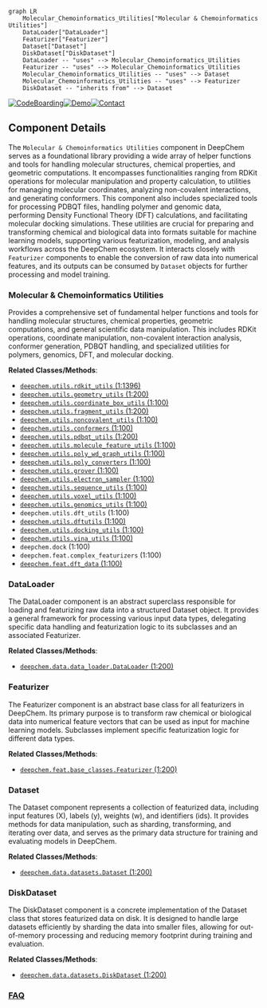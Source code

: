 ```mermaid
graph LR
    Molecular_Chemoinformatics_Utilities["Molecular & Chemoinformatics Utilities"]
    DataLoader["DataLoader"]
    Featurizer["Featurizer"]
    Dataset["Dataset"]
    DiskDataset["DiskDataset"]
    DataLoader -- "uses" --> Molecular_Chemoinformatics_Utilities
    Featurizer -- "uses" --> Molecular_Chemoinformatics_Utilities
    Molecular_Chemoinformatics_Utilities -- "uses" --> Dataset
    Molecular_Chemoinformatics_Utilities -- "uses" --> Featurizer
    DiskDataset -- "inherits from" --> Dataset
```
[![CodeBoarding](https://img.shields.io/badge/Generated%20by-CodeBoarding-9cf?style=flat-square)](https://github.com/CodeBoarding/CodeBoarding)[![Demo](https://img.shields.io/badge/Try%20our-Demo-blue?style=flat-square)](https://www.codeboarding.org/demo)[![Contact](https://img.shields.io/badge/Contact%20us%20-%20contact@codeboarding.org-lightgrey?style=flat-square)](mailto:contact@codeboarding.org)

## Component Details

The `Molecular & Chemoinformatics Utilities` component in DeepChem serves as a foundational library providing a wide array of helper functions and tools for handling molecular structures, chemical properties, and geometric computations. It encompasses functionalities ranging from RDKit operations for molecular manipulation and property calculation, to utilities for managing molecular coordinates, analyzing non-covalent interactions, and generating conformers. This component also includes specialized tools for processing PDBQT files, handling polymer and genomic data, performing Density Functional Theory (DFT) calculations, and facilitating molecular docking simulations. These utilities are crucial for preparing and transforming chemical and biological data into formats suitable for machine learning models, supporting various featurization, modeling, and analysis workflows across the DeepChem ecosystem. It interacts closely with `Featurizer` components to enable the conversion of raw data into numerical features, and its outputs can be consumed by `Dataset` objects for further processing and model training.

### Molecular & Chemoinformatics Utilities
Provides a comprehensive set of fundamental helper functions and tools for handling molecular structures, chemical properties, geometric computations, and general scientific data manipulation. This includes RDKit operations, coordinate manipulation, non-covalent interaction analysis, conformer generation, PDBQT handling, and specialized utilities for polymers, genomics, DFT, and molecular docking.


**Related Classes/Methods**:

- <a href="https://github.com/deepchem/deepchem/blob/master/deepchem/utils/rdkit_utils.py#L1-L1396" target="_blank" rel="noopener noreferrer">`deepchem.utils.rdkit_utils` (1:1396)</a>
- <a href="https://github.com/deepchem/deepchem/blob/master/deepchem/utils/geometry_utils.py#L1-L200" target="_blank" rel="noopener noreferrer">`deepchem.utils.geometry_utils` (1:200)</a>
- <a href="https://github.com/deepchem/deepchem/blob/master/deepchem/utils/coordinate_box_utils.py#L1-L100" target="_blank" rel="noopener noreferrer">`deepchem.utils.coordinate_box_utils` (1:100)</a>
- <a href="https://github.com/deepchem/deepchem/blob/master/deepchem/utils/fragment_utils.py#L1-L200" target="_blank" rel="noopener noreferrer">`deepchem.utils.fragment_utils` (1:200)</a>
- <a href="https://github.com/deepchem/deepchem/blob/master/deepchem/utils/noncovalent_utils.py#L1-L100" target="_blank" rel="noopener noreferrer">`deepchem.utils.noncovalent_utils` (1:100)</a>
- <a href="https://github.com/deepchem/deepchem/blob/master/deepchem/utils/conformers.py#L1-L100" target="_blank" rel="noopener noreferrer">`deepchem.utils.conformers` (1:100)</a>
- <a href="https://github.com/deepchem/deepchem/blob/master/deepchem/utils/pdbqt_utils.py#L1-L200" target="_blank" rel="noopener noreferrer">`deepchem.utils.pdbqt_utils` (1:200)</a>
- <a href="https://github.com/deepchem/deepchem/blob/master/deepchem/utils/molecule_feature_utils.py#L1-L100" target="_blank" rel="noopener noreferrer">`deepchem.utils.molecule_feature_utils` (1:100)</a>
- <a href="https://github.com/deepchem/deepchem/blob/master/deepchem/utils/poly_wd_graph_utils.py#L1-L100" target="_blank" rel="noopener noreferrer">`deepchem.utils.poly_wd_graph_utils` (1:100)</a>
- <a href="https://github.com/deepchem/deepchem/blob/master/deepchem/utils/poly_converters.py#L1-L100" target="_blank" rel="noopener noreferrer">`deepchem.utils.poly_converters` (1:100)</a>
- <a href="https://github.com/deepchem/deepchem/blob/master/deepchem/utils/grover.py#L1-L100" target="_blank" rel="noopener noreferrer">`deepchem.utils.grover` (1:100)</a>
- <a href="https://github.com/deepchem/deepchem/blob/master/deepchem/utils/electron_sampler.py#L1-L100" target="_blank" rel="noopener noreferrer">`deepchem.utils.electron_sampler` (1:100)</a>
- <a href="https://github.com/deepchem/deepchem/blob/master/deepchem/utils/sequence_utils.py#L1-L100" target="_blank" rel="noopener noreferrer">`deepchem.utils.sequence_utils` (1:100)</a>
- <a href="https://github.com/deepchem/deepchem/blob/master/deepchem/utils/voxel_utils.py#L1-L100" target="_blank" rel="noopener noreferrer">`deepchem.utils.voxel_utils` (1:100)</a>
- <a href="https://github.com/deepchem/deepchem/blob/master/deepchem/utils/genomics_utils.py#L1-L100" target="_blank" rel="noopener noreferrer">`deepchem.utils.genomics_utils` (1:100)</a>
- `deepchem.utils.dft_utils` (1:100)
- <a href="https://github.com/deepchem/deepchem/blob/master/deepchem/utils/dftutils.py#L1-L100" target="_blank" rel="noopener noreferrer">`deepchem.utils.dftutils` (1:100)</a>
- <a href="https://github.com/deepchem/deepchem/blob/master/deepchem/utils/docking_utils.py#L1-L100" target="_blank" rel="noopener noreferrer">`deepchem.utils.docking_utils` (1:100)</a>
- <a href="https://github.com/deepchem/deepchem/blob/master/deepchem/utils/vina_utils.py#L1-L100" target="_blank" rel="noopener noreferrer">`deepchem.utils.vina_utils` (1:100)</a>
- `deepchem.dock` (1:100)
- `deepchem.feat.complex_featurizers` (1:100)
- <a href="https://github.com/deepchem/deepchem/blob/master/deepchem/feat/dft_data.py#L1-L100" target="_blank" rel="noopener noreferrer">`deepchem.feat.dft_data` (1:100)</a>


### DataLoader
The DataLoader component is an abstract superclass responsible for loading and featurizing raw data into a structured Dataset object. It provides a general framework for processing various input data types, delegating specific data handling and featurization logic to its subclasses and an associated Featurizer.


**Related Classes/Methods**:

- <a href="https://github.com/deepchem/deepchem/blob/master/deepchem/data/data_loader.py#L1-L200" target="_blank" rel="noopener noreferrer">`deepchem.data.data_loader.DataLoader` (1:200)</a>


### Featurizer
The Featurizer component is an abstract base class for all featurizers in DeepChem. Its primary purpose is to transform raw chemical or biological data into numerical feature vectors that can be used as input for machine learning models. Subclasses implement specific featurization logic for different data types.


**Related Classes/Methods**:

- <a href="https://github.com/deepchem/deepchem/blob/master/deepchem/feat/base_classes.py#L1-L200" target="_blank" rel="noopener noreferrer">`deepchem.feat.base_classes.Featurizer` (1:200)</a>


### Dataset
The Dataset component represents a collection of featurized data, including input features (X), labels (y), weights (w), and identifiers (ids). It provides methods for data manipulation, such as sharding, transforming, and iterating over data, and serves as the primary data structure for training and evaluating models in DeepChem.


**Related Classes/Methods**:

- <a href="https://github.com/deepchem/deepchem/blob/master/deepchem/data/datasets.py#L1-L200" target="_blank" rel="noopener noreferrer">`deepchem.data.datasets.Dataset` (1:200)</a>


### DiskDataset
The DiskDataset component is a concrete implementation of the Dataset class that stores featurized data on disk. It is designed to handle large datasets efficiently by sharding the data into smaller files, allowing for out-of-memory processing and reducing memory footprint during training and evaluation.


**Related Classes/Methods**:

- <a href="https://github.com/deepchem/deepchem/blob/master/deepchem/data/datasets.py#L1-L200" target="_blank" rel="noopener noreferrer">`deepchem.data.datasets.DiskDataset` (1:200)</a>




### [FAQ](https://github.com/CodeBoarding/GeneratedOnBoardings/tree/main?tab=readme-ov-file#faq)